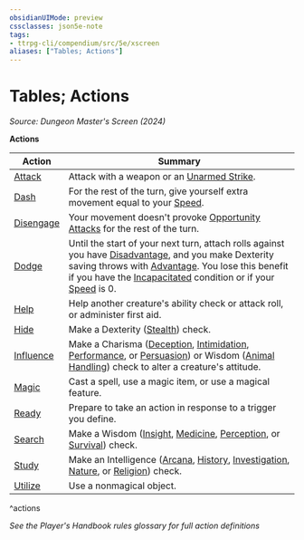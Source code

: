 ```yaml
---
obsidianUIMode: preview
cssclasses: json5e-note
tags:
- ttrpg-cli/compendium/src/5e/xscreen
aliases: ["Tables; Actions"]
---
```

# Tables; Actions
*Source: Dungeon Master's Screen (2024)* 

**Actions**

| Action | Summary |
|--------|---------|
| [Attack](actions.md#Attack) | Attack with a weapon or an [Unarmed Strike](unarmed-strike-xphb.md). |
| [Dash](actions.md#Dash) | For the rest of the turn, give yourself extra movement equal to your [Speed](speed-xphb.md). |
| [Disengage](actions.md#Disengage) | Your movement doesn't provoke [Opportunity Attacks](actions.md#Opportunity%20Attack) for the rest of the turn. |
| [Dodge](actions.md#Dodge) | Until the start of your next turn, attach rolls against you have [Disadvantage](disadvantage-xphb.md), and you make Dexterity saving throws with [Advantage](advantage-xphb.md). You lose this benefit if you have the [Incapacitated](conditions.md#Incapacitated) condition or if your [Speed](speed-xphb.md) is 0. |
| [Help](actions.md#Help) | Help another creature's ability check or attack roll, or administer first aid. |
| [Hide](actions.md#Hide) | Make a Dexterity ([Stealth](skills.md#Stealth)) check. |
| [Influence](actions.md#Influence) | Make a Charisma ([Deception](skills.md#Deception), [Intimidation](skills.md#Intimidation), [Performance](skills.md#Performance), or [Persuasion](skills.md#Persuasion)) or Wisdom ([Animal Handling](skills.md#Animal%20Handling)) check to alter a creature's attitude. |
| [Magic](actions.md#Magic) | Cast a spell, use a magic item, or use a magical feature. |
| [Ready](actions.md#Ready) | Prepare to take an action in response to a trigger you define. |
| [Search](actions.md#Search) | Make a Wisdom ([Insight](skills.md#Insight), [Medicine](skills.md#Medicine), [Perception](skills.md#Perception), or [Survival](skills.md#Survival)) check. |
| [Study](actions.md#Study) | Make an Intelligence ([Arcana](skills.md#Arcana), [History](skills.md#History), [Investigation](skills.md#Investigation), [Nature](skills.md#Nature), or [Religion](skills.md#Religion)) check. |
| [Utilize](actions.md#Utilize) | Use a nonmagical object. |
^actions

*See the Player's Handbook rules glossary for full action definitions*